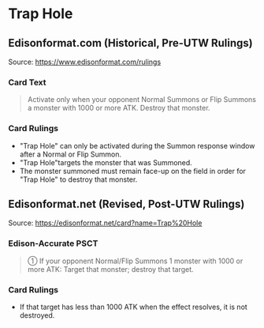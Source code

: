 # Trap Hole

## Edisonformat.com (Historical, Pre-UTW Rulings)

Source: https://www.edisonformat.com/rulings

### Card Text

> Activate only when your opponent Normal Summons or Flip Summons a monster with 1000 or more ATK. Destroy that monster.

### Card Rulings

*   "Trap Hole" can only be activated during the Summon response window after a Normal or Flip Summon.
*   "Trap Hole"targets the monster that was Summoned.
*   The monster summoned must remain face-up on the field in order for "Trap Hole" to destroy that monster.

## Edisonformat.net (Revised, Post-UTW Rulings)

Source: https://edisonformat.net/card?name=Trap%20Hole

### Edison-Accurate PSCT

> ① If your opponent Normal/Flip Summons 1 monster with 1000 or more ATK: Target that monster; destroy that target.

### Card Rulings

*   If that target has less than 1000 ATK when the effect resolves, it is not destroyed.
            